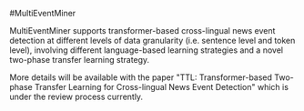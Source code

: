 #MultiEventMiner

MultiEventMiner supports transformer-based cross-lingual news event detection at different levels of data granularity 
(i.e. sentence level and token level), involving different language-based learning strategies and a novel two-phase transfer 
learning strategy.

More details will be available with the paper "TTL: Transformer-based Two-phase Transfer Learning for Cross-lingual News 
Event Detection" which is under the review process currently.


